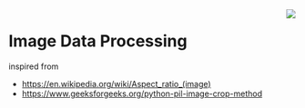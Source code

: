 <img align='right' src="https://visitor-badge.laobi.icu/badge?page_id=rrxzyy.rrxzyy"/>

# Image Data Processing

inspired from

- https://en.wikipedia.org/wiki/Aspect_ratio_(image)
- https://www.geeksforgeeks.org/python-pil-image-crop-method
